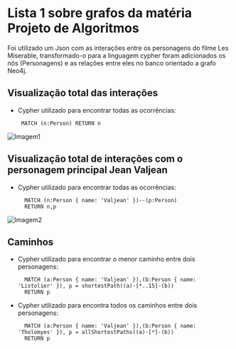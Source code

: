 # Lista 1 sobre grafos da matéria Projeto de Algoritmos
Foi utilizado um Json com as interações entre os personagens do filme Les Miserable, transformado-o para a linguagem cypher foram adicionados os nós (Personagens) e as relações entre eles no banco orientado a grafo Neo4j.

## Visualização total das interações

 - Cypher utilizado para encontrar todas as ocorrências: 

        MATCH (n:Person) RETURN n
        
![Imagem1](https://github.com/projeto-de-algoritmos/Lista1_MikhaelleBueno_GuilhermeDeusdara/blob/master/Imagens/All_relations.png)  

## Visualização total de interações com o personagem principal Jean Valjean

- Cypher utilizado para encontrar todas as ocorrências: 

        MATCH (n:Person { name: 'Valjean' })--(p:Person)
        RETURN n,p
        
![Imagem2](https://github.com/projeto-de-algoritmos/Lista1_MikhaelleBueno_GuilhermeDeusdara/blob/master/Imagens/Valjean_relations.png)

## Caminhos

- Cypher utilizado para encontrar o menor caminho entre dois personagens:

        MATCH (a:Person { name: 'Valjean' }),(b:Person { name: 'Listolier' }), p = shortestPath((a)-[*..15]-(b))
        RETURN p

- Cypher utilizado para encontra todos os caminhos entre dois personagens:

        MATCH (a:Person { name: 'Valjean' }),(b:Person { name: 'Tholomyes' }), p = allShortestPaths((a)-[*]-(b))
        RETURN p
